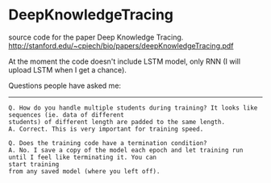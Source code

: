 # DeepKnowledgeTracing
source code for the paper Deep Knowledge Tracing. http://stanford.edu/~cpiech/bio/papers/deepKnowledgeTracing.pdf

At the moment the code doesn't include LSTM model, only RNN (I will upload LSTM when I get a chance).

Questions people have asked me:

----------

```
Q. How do you handle multiple students during training? It looks like sequences (ie. data of different 
students) of different length are padded to the same length.
A. Correct. This is very important for training speed.
```

```
Q. Does the training code have a termination condition?
A. No. I save a copy of the model each epoch and let training run until I feel like terminating it. You can 
start training 
from any saved model (where you left off).
```
